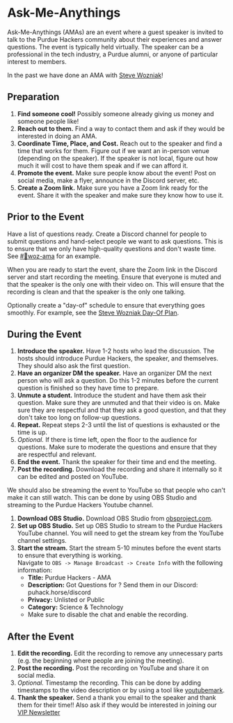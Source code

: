 # Ask-Me-Anythings

Ask-Me-Anythings (AMAs) are an event where a guest speaker is invited to talk to the Purdue Hackers community about their
experiences and answer questions. The event is typically held virtually. The speaker can be a professional in the tech
industry, a Purdue alumni, or anyone of particular interest to members.

In the past we have done an AMA with [Steve Wozniak](https://www.youtube.com/watch?v=25RlBawQEb4)!

## Preparation

1. **Find someone cool!** Possibly someone already giving us money and someone people like!
2. **Reach out to them.** Find a way to contact them and ask if they would be interested in doing an AMA.
3. **Coordinate Time, Place, and Cost.** Reach out to the speaker and find a time that works for them. Figure out if
   we want an in-person venue (depending on the speaker). If the speaker is not local, figure out how much it will
   cost to have them speak and if we can afford it.
4. **Promote the event.** Make sure people know about the event! Post on social media, make a flyer, announce in the
   Discord server, etc.
5. **Create a Zoom link.** Make sure you have a Zoom link ready for the event. Share it with the speaker and make sure
   they know how to use it.

## Prior to the Event

Have a list of questions ready. Create a Discord channel for people to submit questions and hand-select people we want
to ask questions. This is to ensure that we only have high-quality questions and don't waste time. See [#🍎woz-ama](https://discord.com/channels/772576325897945119/1230620279810560100)
for an example.

When you are ready to start the event, share the Zoom link in the Discord server and start recording the meeting. Ensure
that everyone is muted and that the speaker is the only one with their video on. This will ensure that the recording is
clean and that the speaker is the only one talking.

Optionally create a "day-of" schedule to ensure that everything goes smoothly. For example, see the
[Steve Wozniak Day-Of Plan](https://docs.google.com/document/d/1sTP2LHqpo0pL33XVSDuZ9TShoR4_M6KUsCu7h78ZLwE/edit?tab=t.0).

## During the Event

1. **Introduce the speaker.** Have 1-2 hosts who lead the discussion. The hosts should introduce Purdue Hackers, the
   speaker, and themselves. They should also ask the first question.
2. **Have an organizer DM the speaker.** Have an organizer DM the next person who will ask a question. Do this 1-2
   minutes before the current question is finished so they have time to prepare.
3. **Unmute a student.** Introduce the student and have them ask their question. Make sure they are unmuted and that
   their video is on. Make sure they are respectful and that they ask a good question, and that they don't take too
   long on follow-up questions.
4. **Repeat.** Repeat steps 2-3 until the list of questions is exhausted or the time is up.
5. *Optional.* If there is time left, open the floor to the audience for questions. Make sure to moderate the questions
   and ensure that they are respectful and relevant.
6. **End the event.** Thank the speaker for their time and end the meeting.
7. **Post the recording.** Download the recording and share it internally so it can be edited and posted on YouTube.

We should also be streaming the event to YouTube so that people who can't make it can still watch. This can be done by
using OBS Studio and streaming to the Purdue Hackers Youtube channel.

1. **Download OBS Studio.** Download OBS Studio from [obsproject.com](https://obsproject.com/).
2. **Set up OBS Studio.** Set up OBS Studio to stream to the Purdue Hackers YouTube channel. You will need to get the
   stream key from the YouTube channel settings.
3. **Start the stream.** Start the stream 5-10 minutes before the event starts to ensure that everything is working.\
   Navigate to `OBS -> Manage Broadcast -> Create Info` with the following information:
   - **Title:** Purdue Hackers - <Speaker Name> AMA
   - **Description:** Got Questions for <Speaker Name>? Send them in our Discord: puhack.horse/discord
   - **Privacy:** Unlisted or Public
   - **Category:** Science & Technology
   - Make sure to disable the chat and enable the recording.


## After the Event

1. **Edit the recording.** Edit the recording to remove any unnecessary parts (e.g. the beginning where people are
   joining the meeting).
2. **Post the recording.** Post the recording on YouTube and share it on social media.
3. *Optional.* Timestamp the recording. This can be done by adding timestamps to the video description or by using a
   tool like [youtubemark](https://youtubemark.com/).
4. **Thank the speaker.** Send a thank you email to the speaker and thank them for their time!! Also ask if they would
   be interested in joining our [VIP Newsletter](/comms/outreach/vip-newsletter/README.md)
